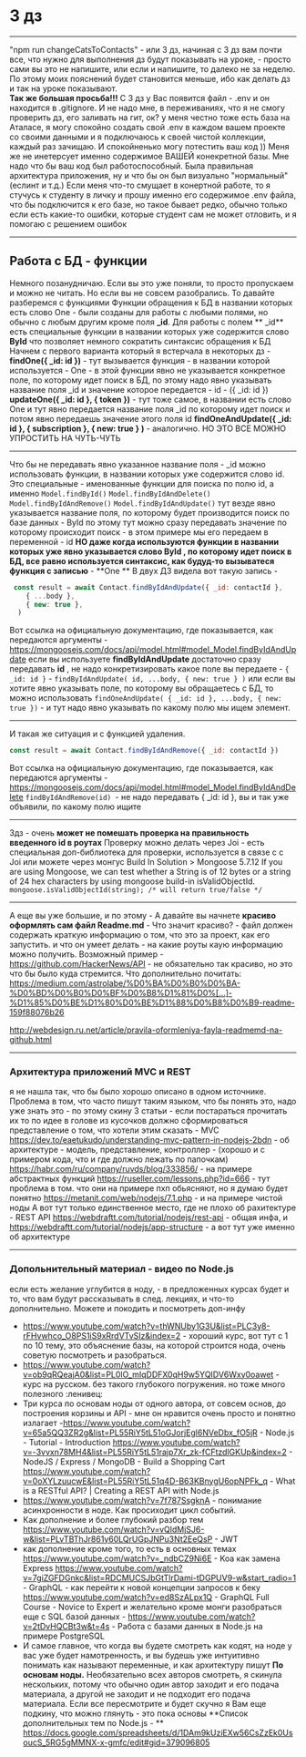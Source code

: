 # 3 дз
__________________________________________________
"npm run changeCatsToContacts" - или 3 дз,
начиная с 3 дз вам почти все, что нужно для выполнения дз будут показывать на уроке, - просто сами вы это не напишите, или если и напишите, то далеко не за неделю. По этому моих пояснений будет становится меньше, ибо как делать дз и так на уроке показывают.\
**Так же большая просьба!!!**
С 3 дз у Вас появится файл - .env и он находится в .gitignore. И не надо мне, в переживаниях, что я не смогу проверить дз, его заливать на гит, ок?
у меня честно тоже есть база на Аталасе, я могу спокойно создать свой .env в каждом вашем проекте со своими данными и я подключаюсь к своей чистой коллекции, каждый раз зачищаю. И спокойненько могу потестить ваш код ))
Меня же не инетерсует именно содержимое ВАШЕЙ конекретной базы. Мне надо что бы ваш код был работоспособный. Была правильная архитектура приложения, ну и что бы он был визуально "нормальный" (еслинт и т.д.)
Если меня что-то смущает в конертной работе, то я стучусь к студенту в личку и прошу именно его содержимое .env файла, что бы подключится к его базе, но такое бывает редко, обычно только если есть какие-то ошибки, которые студент сам не может отловить, и я помогаю с решением ошибок

__________________________________________________
## Работа с БД - функции
Немного позанудничаю.
Если вы это уже поняли, то просто пропускаем и можно не читать. Но если вы не совсем разобрались. То давайте разберемся с функциями
Функции обращения к БД в названии которых есть слово One - были созданы для работы с любыми полями, но обычно с любым другим кроме поля **_id**.
Для работы с полем ** _id** есть специальные функции в названии которых уже содержится слово **ById** что позволяет немного сократить синтаксис обращения к БД
Начнем с первого варианта который я встерчала в некоторых дз -
**findOne({ _id: id })** - тут вызывается функция - в названии которой используется - One -  в этой функции явно не указывается конкретное поле, по которому идет поиск в БД, по этому надо явно указывать название поля _id и значение которое передается - id  - ({ _id: id })
**updateOne({ _id: id }, { token })** - тут тоже самое, в названии есть слово One и тут явно передается название поля _id по которому идет поиск и потом явно передаешь значение этого поля id
**findOneAndUpdate({ _id: id },  { subscription },  { new: true } )** - аналогично.
НО ЭТО ВСЕ МОЖНО УПРОСТИТЬ НА ЧУТЬ-ЧУТЬ
_____________________________________________________________
Что бы не передавать явно указанное название поля - _id можно использовать функции, в названии которых уже содержится слово id. Это специальные - именованные функции для поиска по полю id, а именно
`Model.findById()`
`Model.findByIdAndDelete()`
`Model.findByIdAndRemove()`
`Model.findByIdAndUpdate()`
тут везде явно указывается название поля, по которому будет  производится поиск по базе данных - ById
по этому тут можно сразу передавать значение по которому происходит поиск - в этом примере мы его передаем в переменной - id
**НО даже когда используются функции в названии которых уже явно указывается слово ById , по которому идет поиск в БД, все равно используется синтаксис, как будуд-то вызыватеся функция с записью** -  **One **
В двух ДЗ видела вот такую запись  -
```javascript
 const result = await Contact.findByIdAndUpdate({ _id: contactId },
    { ...body },
    { new: true },
  )
```
 Вот ссылка на официальную документацию, где показывается, как передаются аргументы - https://mongoosejs.com/docs/api/model.html#model_Model.findByIdAndUpdate
если вы используете **findByIdAndUpdate** достаточно сразу передавать **id** , не надо конкретизировать какое поле вы передаете - `{ _id: id }` - `findByIdAndUpdate( id, ...body, { new: true } )`
или если вы хотите явно указывать поле, по которому вы обращаетесь с БД, то можно использовать `findOneAndUpdate( { _id: id }, ...body, { new: true })` - и тут надо явно указывать по какому полю мы ищем элемент.
____________________________________
И такая же ситуация и с функцией удаления.
```javascript
const result = await Contact.findByIdAndRemove({ _id: contactId })
```
 Вот ссылка на официальную документацию, где показывается, как передаются аргументы - https://mongoosejs.com/docs/api/model.html#model_Model.findByIdAndDelete
`findByIdAndRemove(id) `- не надо передавать { _id: id }, вы и так уже объявили, по какому полю ищите
_______________________________________________________________

3дз -  очень **может не помешать проверка на правильность введенного id в роутах**
Проверку можно делать через Joi - есть специальная доп-библиотека для проверки, используется в связе с с Joi
или можете через монгус
Build In Solution > Mongoose 5.7.12
If you are using Mongoose, we can test whether a String is of 12 bytes or a string of 24 hex characters by using mongoose build-in isValidObjectId.
`mongoose.isValidObjectId(string); /* will return true/false */`

__________________________________________________
А еще вы уже большие, и по этому -
А давайте вы начнете **красиво оформлять сам файл Readme.md** - Что значит красиво? - файл должен содержать краткую информацию о том, что это за проект, как его запустить. и что он умеет делать - на какие роуты каую информацию можно получить. Возможный пример - https://github.com/HackerNews/API - не обязательно так красиво, но это что бы было куда стремится.
Что дополнительно почитать:
https://medium.com/astrolabe/%D0%BA%D0%B0%D0%BA-%D0%BD%D0%B0%D0%BF%D0%B8%D1%81%D0%[…]-%D1%85%D0%BE%D1%80%D0%BE%D1%88%D0%B8%D0%B9-readme-159f88076b26

http://webdesign.ru.net/article/pravila-oformleniya-fayla-readmemd-na-github.html
_______________________________________________________________
### Архитектура приложений MVC и REST
я не нашла так, что бы было хорошо описано в одном источнике.
Проблема в том, что часто пишут таким языком, что бы понять это, надо уже знать это - по этому скину 3 статьи - если постараться прочитать их то по идее в голове из кусочков должно сформироваться представление о том, что хотели этим сказать - MVC
https://dev.to/eaetukudo/understanding-mvc-pattern-in-nodejs-2bdn - об архитектуре - модель, представление, контроллер - (хорошо и с примером кода, что и где должно лежать по папочкам)
https://habr.com/ru/company/ruvds/blog/333856/ - на примере абстрактных функций
https://ruseller.com/lessons.php?id=666 - тут проблема в том. что они на примере пхп обьясняют, но я думаю будет понятно
https://metanit.com/web/nodejs/7.1.php - и на примере чистой ноды
А вот тут только единственное место, где не плохо об рахитектуре - REST API
https://webdraftt.com/tutorial/nodejs/rest-api - общая инфа, и
https://webdraftt.com/tutorial/nodejs/app-structure - а вот тут уже именно об архитектуре

_______________________________________________________________
### Допольнительный материал - видео по Node.js 
если есть желание углубится в ноду,  - в предложенных курсах будет и то, что вам будут рассказывать в след. лекциях, и что-то дополнительно. 
 Можете и покодить и посмотреть доп-инфу 
- https://www.youtube.com/watch?v=thWNUby1G3U&list=PLC3y8-rFHvwhco_O8PS1iS9xRrdVTvSIz&index=2 - хороший курс, вот тут с 1 по 10 тему, это объяснение базы, на которой строится нода, очень советую посмотреть и разобраться. 
- https://www.youtube.com/watch?v=ob9qRQeajA0&list=PL0lO_mIqDDFX0qH9w5YQIDV6Wxy0oawet - курс на русском. без такого глубокого погружения. но тоже много полезного :ленивец:
- Три курса по основам ноды от одного автора, от совсем основ, до построения корзины и АPI - мне он нравится очень просто и понятно излагает
-https://www.youtube.com/watch?v=65a5QQ3ZR2g&list=PL55RiY5tL51oGJorjEgl6NVeDbx_fO5jR - Node.js - Tutorial - Introduction
https://www.youtube.com/watch?v=-3vvxn78MH4&list=PL55RiY5tL51rajp7Xr_zk-fCFtzdlGKUp&index=2 - NodeJS / Express / MongoDB - Build a Shopping Cart
https://www.youtube.com/watch?v=0oXYLzuucwE&list=PL55RiY5tL51q4D-B63KBnygU6opNPFk_q - What is a RESTful API? | Creating a REST API with Node.js
- https://www.youtube.com/watch?v=7f787SsgknA - понимание асинхронности в ноде. Как просиходит цикл событий. 
- Как дополнение и более глубокий разбор тем
https://www.youtube.com/watch?v=vQldMjSJ6-w&list=PLvTBThJr861y60LQrUGpJNPu3Nt2EeQsP - JWT
-  как дополнение кроме того, то есть в основных темах 
https://www.youtube.com/watch?v=_ndbCZ9Ni6E - Koa как замена Express
https://www.youtube.com/watch?v=7giZGFDGnkc&list=RDCMUCSJbGtTlrDami-tDGPUV9-w&start_radio=1 - GraphQL - как перейти к новой концепции запросов к беку
https://www.youtube.com/watch?v=ed8SzALpx1Q - GraphQL Full Course - Novice to Expert
и желательно кроме монги разобраться еще с SQL базой данных -
https://www.youtube.com/watch?v=2tDvHQCBt3w&t=4s - Работа с базами данных в Node.js на примере PostgreSQL
-  И самое  главное, что когда вы будете смотреть как кодят, на ноде у вас уже будет намотренность, и вы будешь уже интуитивно понимать как называют переменные, и как архитектуру пишут 
**По основам ноды.**
Необязательно всех авторов смотреть, я скинула нескольких, потому что обычно один автор заходит и его подача материала, а другой не заходит и не подходит его подача материала. 
Если все пересмотрите и будет скучно я Вам еще подкину, что можно глянуть - это пока основы
**Список дополнительных тем по Node.js  - ** https://docs.google.com/spreadsheets/d/1DAm9kUziEXw56CsZzEk0UsoucS_5RG5gMMNX-x-gmfc/edit#gid=379096805
